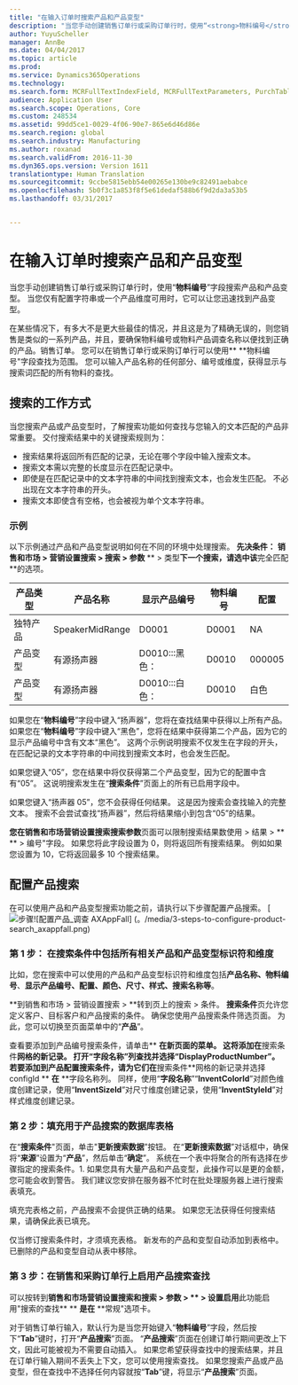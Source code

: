```yaml
---
title: "在输入订单时搜索产品和产品变型"
description: "当您手动创建销售订单行或采购订单行时，使用“<strong>物料编号</strong>”字段搜索产品和产品变型。  当您仅有配置字符串或一个产品维度可用时，它可以让您迅速找到产品变型。"
author: YuyuScheller
manager: AnnBe
ms.date: 04/04/2017
ms.topic: article
ms.prod: 
ms.service: Dynamics365Operations
ms.technology: 
ms.search.form: MCRFullTextIndexField, MCRFullTextParameters, PurchTable, SalesTable
audience: Application User
ms.search.scope: Operations, Core
ms.custom: 248534
ms.assetid: 99dd5ce1-0029-4f06-90e7-865e6d46d86e
ms.search.region: global
ms.search.industry: Manufacturing
ms.author: roxanad
ms.search.validFrom: 2016-11-30
ms.dyn365.ops.version: Version 1611
translationtype: Human Translation
ms.sourcegitcommit: 9ccbe5815ebb54e00265e130be9c82491aebabce
ms.openlocfilehash: 5b0f3c1a853f8f5e61dedaf588b6f9d2da3a53b5
ms.lasthandoff: 03/31/2017


---
```


# <a name="search-for-products-and-product-variants-during-order-entry"></a>在输入订单时搜索产品和产品变型

当您手动创建销售订单行或采购订单行时，使用“<strong>物料编号</strong>”字段搜索产品和产品变型。  当您仅有配置字符串或一个产品维度可用时，它可以让您迅速找到产品变型。

在某些情况下，有多大不是更大些最佳的情况，并且这是为了精确无误的，则您销售是类似的一系列产品，并且，要确保物料编号或物料产品调查名称以便找到正确的产品。销售订单。 您可以在销售订单行或采购订单行可以使用** **物料编号"字段查找为范围。 您可以输入产品名称的任何部分、编号或维度，获得显示与搜索词匹配的所有物料的查找。

## <a name="how-search-works"></a>搜索的工作方式
当您搜索产品或产品变型时，了解搜索功能如何查找与您输入的文本匹配的产品非常重要。 交付搜索结果中的关键搜索规则为：

-   搜索结果将返回所有匹配的记录，无论在哪个字段中输入搜索文本。
-   搜索文本需以完整的长度显示在匹配记录中。
-   即使是在匹配记录中的文本字符串的中间找到搜索文本，也会发生匹配。 不必出现在文本字符串的开头。
-   搜索文本即使含有空格，也会被视为单个文本字符串。

### <a name="examples"></a>示例

以下示例通过产品和产品变型说明如何在不同的环境中处理搜索。 **先决条件：** **销售和市场 &gt; 营销设置搜索 &gt; 搜索 &gt; 参数** ** &gt; 类型**下一个搜索，请选中该**完全匹配**的选项。

| 产品类型     | 产品名称    | 显示产品编号 | 物料编号 | 配置 |
|------------------|-----------------|------------------------|-------------|---------------|
| 独特产品 | SpeakerMidRange | D0001                  | D0001       | NA            |
| 产品变型  | 有源扬声器  | D0010:::黑色：         | D0010       | 000005        |
| 产品变型  | 有源扬声器  | D0010:::白色：         | D0010       | 白色         |

如果您在“**物料编号**”字段中键入“扬声器”，您将在查找结果中获得以上所有产品。 如果您在“**物料编号**”字段中键入“黑色”，您将在结果中获得第二个产品，因为它的显示产品编号中含有文本“黑色”。 这两个示例说明搜索不仅发生在字段的开头，在匹配记录的文本字符串的中间找到搜索文本时，也会发生匹配。  

如果您键入“05”，您在结果中将仅获得第二个产品变型，因为它的配置中含有“05”。 这说明搜索发生在“**搜索条件**”页面上的所有已启用字段中。  

如果您键入“扬声器 05”，您不会获得任何结果。 这是因为搜索会查找输入的完整文本。 搜索不会尝试查找“扬声器”，然后将结果缩小到包含“05”的结果。  

**您在销售和市场营销设置搜索搜索参数**页面可以限制搜索结果数使用 &gt; 结果 &gt; ** ** &gt; 编号"字段。 如果您将此字段设置为 0，则将返回所有搜索结果。 例如如果您设置为 10，它将返回最多 10 个搜索结果。

## <a name="configure-the-product-search"></a>配置产品搜索
在可以使用产品和产品变型搜索功能之前，请执行以下步骤配置产品搜索。 [![步骤![配置产品\_调查 AXAppFall] (。/media/3-steps-to-configure-product-search_axappfall.png)](。/media/3-steps-to-configure-product-search_axappfall.png)

### <a name="step-1-include-all-the-relevant-product-and-product-variant-identifiers-and-dimensions-in-the-search-criteria"></a>第 1 步： 在搜索条件中包括所有相关产品和产品变型标识符和维度

比如，您在搜索中可以使用的产品和产品变型标识符和维度包括**产品名称、物料编号**、**显示产品编号、配置、颜色、尺寸、样式、搜索名称等**。  

**到销售和市场 &gt; 营销设置搜索 &gt; **转到页上的搜索 &gt; 条件。 **搜索条件**页允许您定义客户、目标客户和产品搜索的条件。 确保您使用产品搜索条件筛选页面。 为此，您可以切换至页面菜单中的“**产品**”。  

查看要添加到产品编号搜索条件，请单击** **在新页面的菜单。 这将添加在**搜索条件**网格的新记录。 打开“**字段名称**”列查找并选择“**DisplayProductNumber**”。 若要添加到产品配置搜索条件，请为它们在**搜索条件**网格的新记录并选择 configId ** **在** **字段名称列。 同样，使用“**字段名称**”“**InventColorId**”对颜色维度创建记录，使用“**InventSizeId**”对尺寸维度创建记录，使用“**InventStyleId**”对样式维度创建记录。

### <a name="step-2-populate-the-database-table-that-is-used-for-product-search"></a>第 2 步：填充用于产品搜索的数据库表格

在“**搜索条件**"页面，单击"**更新搜索数据**”按钮。 在“**更新搜索数据**”对话框中，确保将“**来源**”设置为“**产品**”，然后单击“**确定**”。 系统在一个表中将聚合的所有选择在步骤指定的搜索条件。1. 如果您具有大量产品和产品变型，此操作可以是更的金额，您可能会收到警告。 我们建议您安排在服务器不忙时在批处理服务器上进行搜索表填充。  

填充完表格之前，产品搜索不会提供正确的结果。 如果您无法获得任何搜索结果，请确保此表已填充。  

仅当修订搜索条件时，才须填充表格。 新发布的产品和变型自动添加到表格中。 已删除的产品和变型自动从表中移除。

### <a name="step-3-enable-the-lookup-for-product-search-on-sales-and-purchase-order-lines"></a>第 3 步：在销售和采购订单行上启用产品搜索查找

可以按转到**销售和市场营销设置搜索和搜索 &gt; 参数 &gt; ** &gt; 设置启用**此功能启用"搜索的查找** ** **是在** **常规"选项卡。  

对于销售订单行输入，默认行为是当您开始键入“**物料编号**”字段，然后按下“**Tab**”键时，打开“**产品搜索**”页面。 “**产品搜索**”页面在创建订单行期间更改上下文，因此可能被视为不需要自动插入。 如果您希望获得查找中的搜索结果，并且在订单行输入期间不丢失上下文，您可以使用搜索查找。 如果您搜索产品或产品变型，但在查找中不选择任何内容就按“**Tab**”键，将显示“**产品搜索**”页面。


